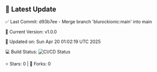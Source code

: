 ## 🚀 Latest Update

✅ Last Commit: d93b7ee - Merge branch 'blurockionic:main' into main

🌟 Current Version: v1.0.0

📅 Updated on: Sun Apr 20 01:02:19 UTC 2025

💻 Build Status: ![CI/CD Status](https://github.com/SaiAryan1784/wedding_frontend/actions/workflows/update-readme.yml/badge.svg)

⭐️ Stars: 0 | 🍴 Forks: 0

